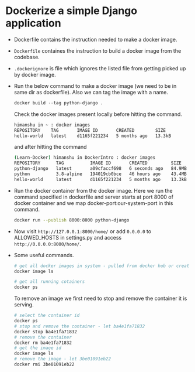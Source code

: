 # Dockerize a simple Django application

- Dockerfile contains the instruction needed to make a docker image.
- `Dockerfile` containes the instruction to build a docker image from the codebase.
- `.dockerignore` is file which ignores the listed file from getting picked up by docker image.
- Run the below command to make a docker image (we need to be in same dir as dockerfile). Also we can tag the image with a name.

    ```python
    docker build --tag python-django .
    ```

    Check the docker images present locally before hitting the command.

    ```bash
    himanshu in ~ : docker images
    REPOSITORY    TAG       IMAGE ID       CREATED        SIZE
    hello-world   latest    d1165f221234   5 months ago   13.3kB
    ```

    and after hitting the command

    ```bash
    (Learn-Docker) himanshu in DockerIntro : docker images
    REPOSITORY      TAG          IMAGE ID       CREATED         SIZE
    python-django   latest       a09cfaccf698   6 seconds ago   84.9MB
    python          3.8-alpine   194019cb0bce   46 hours ago    43.4MB
    hello-world     latest       d1165f221234   5 months ago    13.3kB
    ```

- Run the docker container from the docker image. Here we run the command specified in dockerfile and server starts at port 8000 of docker container and we map docker-port:our-system-port in this command.

    ```bash
    docker run --publish 8000:8000 python-django
    ```

- Now visit `http://127.0.0.1:8000/home/` or add `0.0.0.0` to ALLOWED_HOSTS in settings.py and access `http://0.0.0.0:8000/home/`.

- Some useful commands.

    ```bash
    # get all docker images in system - pulled from docker hub or created in system
    docker image ls 
    ```

    ```bash
    # get all running cotainers 
    docker ps
    ```

    To remove an image we first need to stop and remove the container it is serving.

    ```bash
    # select the container id
    docker ps
    # stop and remove the container - let ba4e1fa71832
    docker stop ba4e1fa71832
    # remove the container 
    docker rm ba4e1fa71832
    # get the image id
    docker image ls
    # remove the image - let 3be01091eb22
    docker rmi 3be01091eb22
    ```

